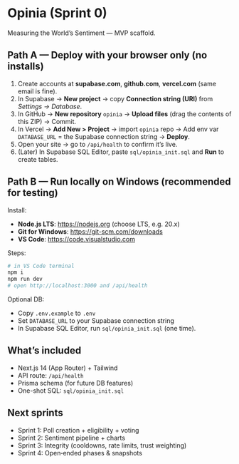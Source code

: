 # Opinia (Sprint 0)
Measuring the World’s Sentiment — MVP scaffold.

## Path A — Deploy with your browser only (no installs)
1) Create accounts at **supabase.com**, **github.com**, **vercel.com** (same email is fine).
2) In Supabase → **New project** → copy **Connection string (URI)** from *Settings → Database*.
3) In GitHub → **New repository** `opinia` → **Upload files** (drag the contents of this ZIP) → Commit.
4) In Vercel → **Add New > Project** → import `opinia` repo → Add env var `DATABASE_URL` = the Supabase connection string → **Deploy**.
5) Open your site → go to `/api/health` to confirm it’s live.
6) (Later) In Supabase SQL Editor, paste `sql/opinia_init.sql` and **Run** to create tables.

## Path B — Run locally on Windows (recommended for testing)
Install:
- **Node.js LTS**: https://nodejs.org (choose LTS, e.g. 20.x)
- **Git for Windows**: https://git-scm.com/downloads
- **VS Code**: https://code.visualstudio.com

Steps:
```bash
# in VS Code terminal
npm i
npm run dev
# open http://localhost:3000 and /api/health
```

Optional DB:
- Copy `.env.example` to `.env`
- Set `DATABASE_URL` to your Supabase connection string
- In Supabase SQL Editor, run `sql/opinia_init.sql` (one time).

## What’s included
- Next.js 14 (App Router) + Tailwind
- API route: `/api/health`
- Prisma schema (for future DB features)
- One-shot SQL: `sql/opinia_init.sql`

## Next sprints
- Sprint 1: Poll creation + eligibility + voting
- Sprint 2: Sentiment pipeline + charts
- Sprint 3: Integrity (cooldowns, rate limits, trust weighting)
- Sprint 4: Open‑ended phases & snapshots
